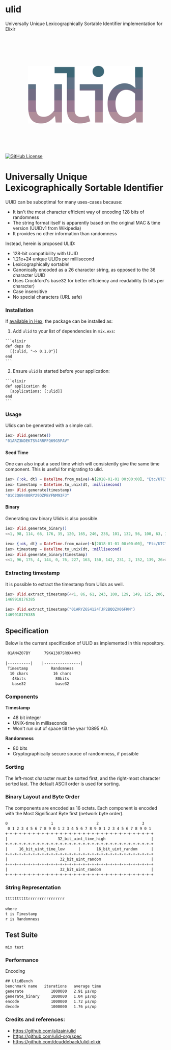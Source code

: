 # ulid
Universally Unique Lexicographically Sortable Identifier implementation for Elixir

<h1 align="center">
	<br>
	<br>
	<img width="360" src="logo.png" alt="ulid">
	<br>
	<br>
	<br>
</h1>

[![GitHub License](https://img.shields.io/github/license/mashape/apistatus.svg)](https://github.com/Homepolish/ulid)

# Universally Unique Lexicographically Sortable Identifier

UUID can be suboptimal for many uses-cases because:

- It isn't the most character efficient way of encoding 128 bits of randomness
- The string format itself is apparently based on the original MAC & time version (UUIDv1 from Wikipedia)
- It provides no other information than randomness

Instead, herein is proposed ULID:

- 128-bit compatibility with UUID
- 1.21e+24 unique ULIDs per millisecond
- Lexicographically sortable!
- Canonically encoded as a 26 character string, as opposed to the 36 character UUID
- Uses Crockford's base32 for better efficiency and readability (5 bits per character)
- Case insensitive
- No special characters (URL safe)

### Installation

If [available in Hex](https://hex.pm/docs/publish), the package can be installed as:

  1. Add `ulid` to your list of dependencies in `mix.exs`:

    ```elixir
    def deps do
      [{:ulid, "~> 0.1.0"}]
    end
    ```

  2. Ensure `ulid` is started before your application:

    ```elixir
    def application do
      [applications: [:ulid]]
    end
    ```

### Usage

Ulids can be generated with a simple call.

```elixir
iex> Ulid.generate()
"01ARZ3NDEKTSV4RRFFQ69G5FAV"
```

#### Seed Time

One can also input a seed time which will consistently give the same time component.
This is useful for migrating to ulid.

```elixir
iex> {:ok, dt} = DateTime.from_naive(~N[2018-01-01 00:00:00], "Etc/UTC")
iex> timestamp = DateTime.to_unix(dt, :millisecond)
iex> Ulid.generate(timestamp)
"01C2QG9400RY29DZPBYFNM93FJ"
```

#### Binary

Generating raw binary Ulids is also possible.

```elixir
iex> Ulid.generate_binary()
<<1, 98, 114, 66, 176, 35, 120, 165, 246, 238, 101, 132, 56, 100, 63, 177>>
```

```elixir
iex> {:ok, dt} = DateTime.from_naive(~N[2018-01-01 00:00:00], "Etc/UTC")
iex> timestamp = DateTime.to_unix(dt, :millisecond)
iex> Ulid.generate_binary(timestamp)
<<1, 96, 175, 4, 144, 0, 76, 227, 163, 150, 142, 231, 2, 152, 139, 26>>
```

### Extracting timestamp

It is possible to extract the timestamp from Ulids as well.

```elixir
iex> Ulid.extract_timestamp(<<1, 86, 61, 243, 100, 129, 149, 125, 206, 44, 55, 150, 198, 186, 71, 79>>)
1469918176385
```

```elixir
iex> Ulid.extract_timestamp("01ARYZ6S4124TJP2BQQZX06FKM")
1469918176385
```

## Specification

Below is the current specification of ULID as implemented in this repository.

```
 01AN4Z07BY      79KA1307SR9X4MV3

|----------|    |----------------|
 Timestamp          Randomness
  10 chars           16 chars
   48bits             80bits
   base32             base32
```

### Components

**Timestamp**
- 48 bit integer
- UNIX-time in milliseconds
- Won't run out of space till the year 10895 AD.

**Randomness**
- 80 bits
- Cryptographically secure source of randomness, if possible

### Sorting

The left-most character must be sorted first, and the right-most character sorted last. The default ASCII order is used for sorting.

### Binary Layout and Byte Order

The components are encoded as 16 octets. Each component is encoded with the Most Significant Byte first (network byte order).

```
0                   1                   2                   3
 0 1 2 3 4 5 6 7 8 9 0 1 2 3 4 5 6 7 8 9 0 1 2 3 4 5 6 7 8 9 0 1
+-+-+-+-+-+-+-+-+-+-+-+-+-+-+-+-+-+-+-+-+-+-+-+-+-+-+-+-+-+-+-+-+
|                      32_bit_uint_time_high                    |
+-+-+-+-+-+-+-+-+-+-+-+-+-+-+-+-+-+-+-+-+-+-+-+-+-+-+-+-+-+-+-+-+
|     16_bit_uint_time_low      |       16_bit_uint_random      |
+-+-+-+-+-+-+-+-+-+-+-+-+-+-+-+-+-+-+-+-+-+-+-+-+-+-+-+-+-+-+-+-+
|                       32_bit_uint_random                      |
+-+-+-+-+-+-+-+-+-+-+-+-+-+-+-+-+-+-+-+-+-+-+-+-+-+-+-+-+-+-+-+-+
|                       32_bit_uint_random                      |
+-+-+-+-+-+-+-+-+-+-+-+-+-+-+-+-+-+-+-+-+-+-+-+-+-+-+-+-+-+-+-+-+
```

### String Representation

```
ttttttttttrrrrrrrrrrrrrrrr

where
t is Timestamp
r is Randomness
```

## Test Suite

```
mix test
```

### Performance

Encoding

```
## UlidBench
benchmark name   iterations   average time
generate            1000000   2.91 µs/op
generate_binary     1000000   1.04 µs/op
encode              1000000   1.72 µs/op
decode              1000000   1.76 µs/op
```

### Credits and references:

* https://github.com/alizain/ulid
* https://github.com/ulid-org/spec
* https://github.com/dcuddeback/ulid-elixir
